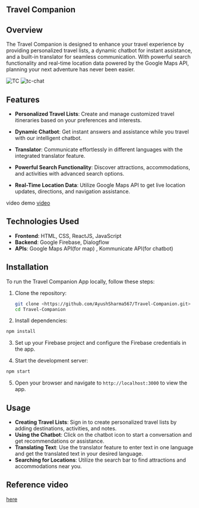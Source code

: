 ## Travel Companion 

## Overview
The Travel Companion is designed to enhance your travel experience by providing personalized travel lists, a dynamic chatbot for instant assistance, and a built-in translator for seamless communication. With powerful search functionality and real-time location data powered by the Google Maps API, planning your next adventure has never been easier.

![TC](https://i.ibb.co/LNX1Y9C/image.png)
![tc-chat](https://i.ibb.co/qY5Kw7d/image.png)

## Features
- **Personalized Travel Lists**: Create and manage customized travel itineraries based on your preferences and interests.
  
- **Dynamic Chatbot**: Get instant answers and assistance while you travel with our intelligent chatbot.
- **Translator**: Communicate effortlessly in different languages with the integrated translator feature.
- **Powerful Search Functionality**: Discover attractions, accommodations, and activities with advanced search options.
- **Real-Time Location Data**: Utilize Google Maps API to get live location updates, directions, and navigation assistance.
  
video demo [video](https://drive.google.com/file/d/1xX7My8Wcy5wWQTj7InD-GXhPW6GTas01/view?usp=sharing)

## Technologies Used
- **Frontend**: HTML, CSS, ReactJS, JavaScript
- **Backend**: Google Firebase, Dialogflow
- **APIs**: Google Maps API(for map) , Kommunicate API(for chatbot)

## Installation
To run the Travel Companion App locally, follow these steps:

1. Clone the repository:
   ``` bash
   git clone <https://github.com/AyushSharma567/Travel-Companion.git>
   cd Travel-Companion
   ```
2. Install dependencies:
  ``` bash
  npm install
  ```
3. Set up your Firebase project and configure the Firebase credentials in the app.

4. Start the development server:
  ``` bash
  npm start
  ```
5. Open your browser and navigate to ```http://localhost:3000``` to view the app.

## Usage
- **Creating Travel Lists**: Sign in to create personalized travel lists by adding destinations, activities, and notes.
- **Using the Chatbot**: Click on the chatbot icon to start a conversation and get recommendations or assistance.
- **Translating Text**: Use the translator feature to enter text in one language and get the translated text in your desired language.
- **Searching for Locations**: Utilize the search bar to find attractions and accommodations near you.

## Reference video 
 [here](https://www.youtube.com/watch?v=UKdQjQX1Pko)
